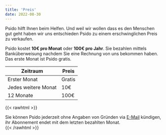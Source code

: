 ```yaml
---
title: 'Preis'
date: 2022-08-30
---
```


Psido hilft Ihnen beim Helfen. Und weil wir wollen dass es den Menschen gut geht haben wir uns entschieden Psido zu einem erschwinglichen Preis zu verkaufen.

Psido kostet **10€ pro Monat** oder **100€ pro Jahr**. Sie bezahlen mittels Banküberweisung nachdem Sie eine Rechnung von uns bekommen haben. Das erste Monat ist Psido gratis.

| Zeitraum | Preis |
| -------- | ----- |
| Erster Monat | Gratis |
| Jedes weitere Monat | 10€ |
| 12 Monate | 100€ |

{{< rawhtml >}}
<div class="alert alert-success" role="alert">
  Sie können Psido jederzeit ohne Angaben von Gründen via <a href="/contact">E-Mail</a> kündigen, ihr Abonnement endet mit dem letzten bezahlten Monat.
</div>
{{< /rawhtml >}}

